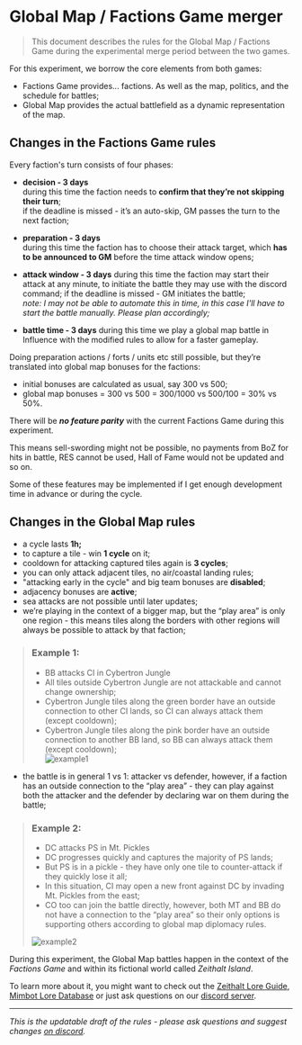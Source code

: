 # Global Map / Factions Game merger

> This document describes the rules for the Global Map / Factions Game during the experimental merge period between the two games.

For this experiment, we borrow the core elements from both games:
- Factions Game provides... factions. As well as the map, politics, and the schedule for battles;
- Global Map provides the actual battlefield as a dynamic representation of the map.

## Changes in the Factions Game rules

Every faction's turn consists of four phases:

- **decision - 3 days**  
  during this time the faction needs to **confirm that they’re not skipping their turn**;  
  if the deadline is missed - it’s an auto-skip, GM passes the turn to the next faction;

- **preparation - 3 days**  
  during this time the faction has to choose their attack target, which __has to be announced to GM__ before the time attack window opens;

- **attack window - 3 days**
  during this time the faction may start their attack at any minute, to initiate the battle they may use with the discord command;
  if the deadline is missed - GM initiates the battle;  
  _note: I may not be able to automate this in time, in this case I'll have to start the battle manually. Please plan accordingly;_

- **battle time - 3 days**
  during this time we play a global map battle in Influence with the modified rules to allow for a faster gameplay.

Doing preparation actions / forts / units etc still possible, but they’re translated into global map bonuses for the factions:
- initial bonuses are calculated as usual, say 300 vs 500;
- global map bonuses = 300 vs 500 = 300/1000 vs 500/100 = 30% vs 50%.

There will be ***no feature parity*** with the current Factions Game during this experiment.

This means sell-swording might not be possible, no payments from BoZ for hits in battle, RES cannot be used, Hall of Fame would not be updated and so on.

Some of these features may be implemented if I get enough development time in advance or during the cycle.

## Changes in the Global Map rules
- a cycle lasts **1h;**
- to capture a tile - win **1 cycle** on it;
- cooldown for attacking captured tiles again is **3 cycles**;
- you can only attack adjacent tiles, no air/coastal landing rules;
- "attacking early in the cycle" and big team bonuses are **disabled**;
- adjacency bonuses are **active**;
- sea attacks are not possible until later updates;
- we’re playing in the context of a bigger map, but the “play area” is only one region - this means tiles along the borders with other regions will always be possible to attack by that faction;

> ### Example 1:
> - BB attacks CI in Cybertron Jungle
> - All tiles outside Cybertron Jungle are not attackable and cannot change ownership;
> - Cybertron Jungle tiles along the green border have an outside connection to other CI lands, so CI can always attack them (except cooldown);
> - Cybertron Jungle tiles along the pink border have an outside connection to another BB land, so BB can always attack them (except cooldown);  
> ![example1](https://zeithalt.github.io/lore/i//global_map_example1.png)

- the battle is in general 1 vs 1: attacker vs defender, however, if a faction has an outside connection to the “play area” - they can play against both the attacker and the defender by declaring war on them during the battle;

> ### Example 2:
> - DC attacks PS in Mt. Pickles
> - DC progresses quickly and captures the majority of PS lands;
> - But PS is in a pickle - they have only one tile to counter-attack if they quickly lose it all;
> - In this situation, CI may open a new front against DC by invading Mt. Pickles from the east;
> - CO too can join the battle directly, however, both MT and BB do not have a connection to the “play area” so their only options is supporting others according to global map diplomacy rules.  
> 
> ![example2](https://zeithalt.github.io/lore/i//global_map_example2.png)

During this experiment, the Global Map battles happen in the context of the _Factions Game_ and within its fictional world called _Zeithalt Island_. 

To learn more about it, you might want to check out the [Zeithalt Lore Guide](./guidebook.html), [Mimbot Lore Database](<https://zeithalt.github.io/r/index.html>) or just ask questions on our [discord server](<https://discord.com/channels/562910943848169472/995639554042249246>).

-----
*This is the updatable draft of the rules - please ask questions and suggest changes [on discord](<https://discord.com/channels/562910943848169472/1284126907008417833>).*
